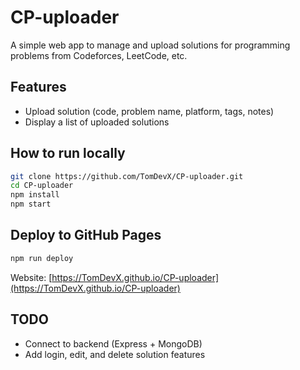 # CP-uploader

A simple web app to manage and upload solutions for programming problems from Codeforces, LeetCode, etc.

## Features
- Upload solution (code, problem name, platform, tags, notes)
- Display a list of uploaded solutions

## How to run locally

```bash
git clone https://github.com/TomDevX/CP-uploader.git
cd CP-uploader
npm install
npm start
```

## Deploy to GitHub Pages

```bash
npm run deploy
```

Website: [https://TomDevX.github.io/CP-uploader](https://TomDevX.github.io/CP-uploader)

## TODO
- Connect to backend (Express + MongoDB)
- Add login, edit, and delete solution features